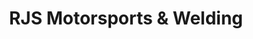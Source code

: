 ---
title: "RJS Motorsports & Welding"
url: /independence/rjs-motorsports-and-welding/
shop: car repair
---